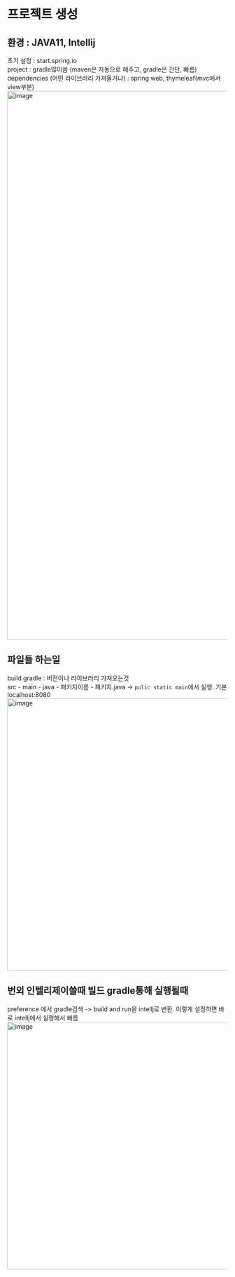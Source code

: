 # 프로젝트 생성

## 환경 : JAVA11, Intellij  
초기 설정 : start.spring.io  
project : gradle많이씀 (maven은 자동으로 해주고, gradle은 간단, 빠름)  
dependencies (어떤 라이브러리 가져올거냐) : spring web, thymeleaf(mvc에서 view부분)  
<img width="1252" alt="image" src="https://user-images.githubusercontent.com/84604563/160279043-17f44094-91db-4d20-bf54-c9b7a939f1bf.png">

## 파일들 하는일
build.gradle : 버전이나 라이브러리 가져오는것    
src - main - java - 패키지이름 - 패키지.java -> ```pulic static main```에서 실행. 기본 localhost:8080   
<img width="621" alt="image" src="https://user-images.githubusercontent.com/84604563/160278954-a673106b-95ab-416c-90e5-cbb5bdd19eeb.png">

## 번외 인텔리제이쓸때 빌드 gradle통해 실행될때
preference 에서 gradle검색 -> build and run을 intellj로 변환. 이렇게 설정하면 바로 intellj에서 실행해서 빠름
<img width="565" alt="image" src="https://user-images.githubusercontent.com/84604563/160279025-89743738-ed9b-484b-8e9d-d057fd234e6b.png">





